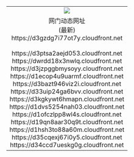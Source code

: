 ﻿<table>
  <tr></tr>
  <tr><td colspan=2 align=center><img src="https://d3gzdg7i77ot7y.cloudfront.net/Up/oGate.jpg" /></td></tr>
  <tr><td colspan=2 align=center>网门动态网址<br/>(最新)
<br>https://d3gzdg7i77ot7y.cloudfront.net
<br/>
<br>https://d3ptsa2aejd053.cloudfront.net
<br>https://dwrdd18x3nwlq.cloudfront.net
<br>https://d3jzpggbmysoyy.cloudfront.net
<br>https://d1ecop4u9uarmf.cloudfront.net
<br>https://d3bazt946viz2i.cloudfront.net
<br>https://d33uip24ga6bvv.cloudfront.net
<br>https://d3kgkywt6hmapn.cloudfront.net
<br>https://d1dvs5254nah03.cloudfront.net
<br>https://d1ofczlpp8wl4s.cloudfront.net
<br>https://d19qn8aar30q9t.cloudfront.net
<br>https://d1hsh3to88a60m.cloudfront.net
<br>https://d35cqexj67i0y5.cloudfront.net
<br>https://d34ccd7ueskg0g.cloudfront.net
    </td>
  </tr>
</table>
